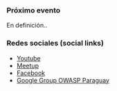 ### Próximo evento
En definición..

### Redes sociales (social links)
* [Youtube](https://www.youtube.com/@owaspparaguay/)
* [Meetup](https://www.meetup.com/owasp-asuncion-chapter/)
* [Facebook](https://www.facebook.com/pages/category/Internet-Company/Owasp-Paraguay-383788948365410/)
* [Google Group OWASP Paraguay](https://groups.google.com/a/owasp.org/forum/#!forum/paraguay-chapter)

